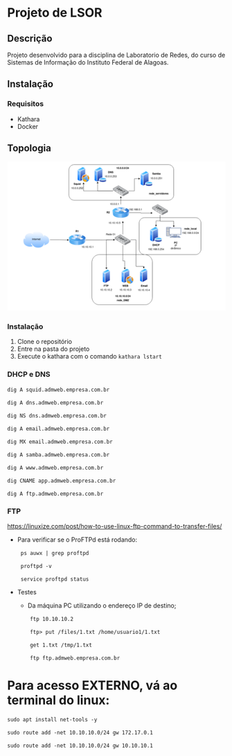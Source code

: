 # Projeto de LSOR


## Descrição

Projeto desenvolvido para a disciplina de Laboratorio de Redes, do curso de Sistemas de Informação do Instituto Federal de Alagoas.

## Instalação

### Requisitos

- Kathara
- Docker

## Topologia

![Topologia](
https://raw.githubusercontent.com/irfm1/projeto-lsor/main/topologia.png)



### Instalação

1. Clone o repositório
2. Entre na pasta do projeto
3. Execute o kathara com o comando `kathara lstart`

### DHCP e DNS

````
dig A squid.admweb.empresa.com.br
````

````
dig A dns.admweb.empresa.com.br
````

````
dig NS dns.admweb.empresa.com.br
````

````
dig A email.admweb.empresa.com.br
````

````
dig MX email.admweb.empresa.com.br
````

````
dig A samba.admweb.empresa.com.br
````

````
dig A www.admweb.empresa.com.br
````

````
dig CNAME app.admweb.empresa.com.br
````

````
dig A ftp.admweb.empresa.com.br
````

### FTP

https://linuxize.com/post/how-to-use-linux-ftp-command-to-transfer-files/

- Para verificar se o ProFTPd está rodando:
   ````
    ps auwx | grep proftpd
   ````
   ````
    proftpd -v
   ````
   ````
    service proftpd status
   ````

- Testes
    - Da máquina PC utilizando o endereço IP de destino; 

    ````
        ftp 10.10.10.2
    ````
    
    ````
        ftp> put /files/1.txt /home/usuario1/1.txt
    ````
    
    ````
        get 1.txt /tmp/1.txt
    ````

    ````
        ftp ftp.admweb.empresa.com.br
    ````
# Para **acesso EXTERNO**, vá ao terminal do linux:

````
sudo apt install net-tools -y
````

````
sudo route add -net 10.10.10.0/24 gw 172.17.0.1
````

````
sudo route add -net 10.10.10.0/24 gw 10.10.10.1
````



